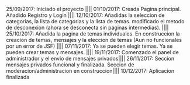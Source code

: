 25/09/2017: Iniciado el proyecto |||| 01/10/2017: Creada Pagina principal. Añadido Registro y Login |||| 12/10/2017: Añadidas la seleccion de categorias, la lista de categorias
y la lista de temas. modificado el metodo de desconexion (ahora se desconecta sin paginas intermedias). |||| 25/10/2017: Añadida la pagina de temas individuales. En construccion
la creacion de temas, mensajes y la eleccion de temas (Aun no funcionales por un error de JSF) |||| 07/11/2017: Ya se pueden elegir temas. Ya se pueden crear temas y mensajes.
|||| 19/11/2017: Comenzado el panel de administrador y el envio de mensajes privados|||| 26/11/2017: Seccion mensajes privados funcional y finalizada. Seccion de moderacion/administracion
en construccion|||| 10/12/2017: Aplicacion finalizada

